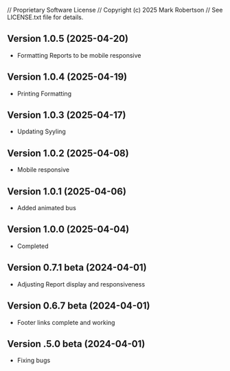 // Proprietary Software License
// Copyright (c) 2025 Mark Robertson
// See LICENSE.txt file for details.


## Version 1.0.5 (2025-04-20)
- Formatting Reports to be mobile responsive

## Version 1.0.4 (2025-04-19)
- Printing Formatting

## Version 1.0.3 (2025-04-17)
- Updating Syyling

## Version 1.0.2 (2025-04-08)
- Mobile responsive

## Version 1.0.1 (2025-04-06)
- Added animated bus

## Version 1.0.0 (2025-04-04)
- Completed

## Version 0.7.1 beta (2024-04-01)
- Adjusting Report display and responsiveness

## Version 0.6.7 beta (2024-04-01)
- Footer links complete and working

## Version .5.0 beta (2024-04-01)
- Fixing bugs
